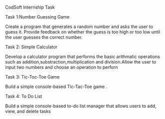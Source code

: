 CodSoft Internship Task

Task 1:Number Guessing Game

Create a program that generates a random number and asks the user to guess it. Provide feedback on whether the guess is too high or too low until the user guesses the correct number.

Task 2: Simple Calculator

Develop a calculator program that performs the basic arithmatic operations such as addition,substraction,multiplication and division.Allow the user to input two numbers and choose an operation to perforn

Task 3: Tic-Toc-Toe Game

Build a simple console-based Tic-Tac-Toe game .

Task 4: To Do List

Build a simple console-based to-do list manager that allows users to add, view, and delete tasks
